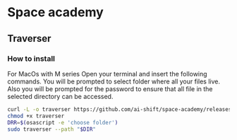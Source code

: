# Space academy

## Traverser
### How to install
For MacOs with M series
Open your terminal and insert the following commands. You will be prompted to select folder where all your files live. Also you will be prompted for the password to ensure that all file in the selected directory can be accessed.
```bash
curl -L -o traverser https://github.com/ai-shift/space-academy/releases/download/0.1.0/traverser-darwin-arm64
chmod +x traverser
DRR=$(osascript -e 'choose folder')
sudo traverser --path "$DIR"
```
